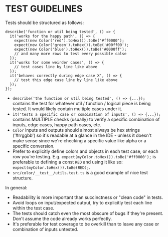 # TEST GUIDELINES

Tests should be structured as follows:
```
describe('function or util being tested', () => {
  it('works for the happy path', () => {
    expect(new Color('red').toHex()).toBe('#ff0000');
    expect(new Color('green').toHex()).toBe('#00ff00');
    expect(new Color('blue').toHex()).toBe('#0000ff');
    // and many more rows to test every possible calse
  });
  it('works for some weirder cases', () => {
    // test cases line by line like above
  });
  it('behaves correctly during edge case X', () => {
    // test this edge case line by line like above
  });
});
```

- `describe('the function or util being tested', () => {...});` contains the test for whatever util / function / logical piece is being tested. It would likely contain multiple cases under it.
- `it('tests a specific case or combination of inputs', () => {...});` contains MULTIPLE checks (usually) to verify a specific combination of inputs, edge cases, happy path cases, etc.
- `Color` inputs and outputs should almost always be hex strings ('#rrggbb') so it's readable at a glance in the IDE - unless it doesn't make sense since we're checking a specific value like alpha or a specific conversion.
- Prefer to explicitly define colors and objects in each test case, or each row you're testing. E.g. `expect(myColor.toHex()).toBe('#ff0000');` is preferable to defining a const `RED` and using it like so: `expect(myColor.toHex()).toBe(RED);`.
- `src/color/__test__/utils.test.ts` is a good example of nice test structure.

In general:
- Readability is more important than succinctness or "clean code" in tests.
- Avoid loops on input/expected output, try to explicitly test each line within the test case.
- The tests should catch even the most obscure of bugs if they're present. Don't assume the code already works perfectly.
- It's preferable for test coverage to be overkill than to leave any case or combination of inputs untested.